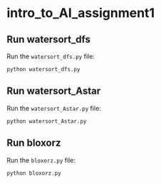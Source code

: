 # intro_to_AI_assignment1

## Run watersort_dfs
Run the `watersort_dfs.py` file:
```
python watersort_dfs.py
```
## Run watersort_Astar
Run the `watersort_Astar.py` file:
```
python watersort_Astar.py
```
## Run bloxorz
Run the `bloxorz.py` file:
```
python bloxorz.py
```
